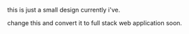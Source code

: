 this is just a small design currently i've.

change this and convert it to full stack web application soon.